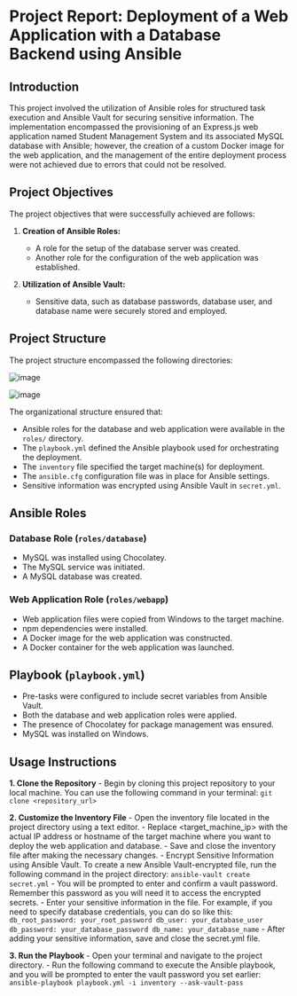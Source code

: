 # Project Report: Deployment of a Web Application with a Database Backend using Ansible

## Introduction

This project involved the utilization of Ansible roles for structured task execution and Ansible Vault for securing sensitive information. The implementation encompassed the provisioning of an Express.js web application named Student Management System and its associated MySQL database with Ansible; however, the creation of a custom Docker image for the web application, and the management of the entire deployment process were not achieved due to errors that could not be resolved.

## Project Objectives

The project objectives that were successfully achieved are follows:

1. **Creation of Ansible Roles:**
   - A role for the setup of the database server was created.
   - Another role for the configuration of the web application was established.

2. **Utilization of Ansible Vault:**
   - Sensitive data, such as database passwords, database user, and database name were securely stored and employed.

## Project Structure

The project structure encompassed the following directories:

![image](https://github.com/Gardashaliyeva/devops_task3/assets/94057319/2673c196-6c30-4504-9c5f-d351941ebca7)

![image](https://github.com/Gardashaliyeva/devops_task3/assets/94057319/e4d4ae61-053c-478f-99fc-d83da8de5aac)

The organizational structure ensured that:

- Ansible roles for the database and web application were available in the `roles/` directory.
- The `playbook.yml` defined the Ansible playbook used for orchestrating the deployment.
- The `inventory` file specified the target machine(s) for deployment.
- The `ansible.cfg` configuration file was in place for Ansible settings.
- Sensitive information was encrypted using Ansible Vault in `secret.yml`.

## Ansible Roles

### Database Role (`roles/database`)

- MySQL was installed using Chocolatey.
- The MySQL service was initiated.
- A MySQL database was created.

### Web Application Role (`roles/webapp`)

- Web application files were copied from Windows to the target machine.
- npm dependencies were installed.
- A Docker image for the web application was constructed.
- A Docker container for the web application was launched.

## Playbook (`playbook.yml`)

- Pre-tasks were configured to include secret variables from Ansible Vault.
- Both the database and web application roles were applied.
- The presence of Chocolatey for package management was ensured.
- MySQL was installed on Windows.

## Usage Instructions

**1. Clone the Repository**
    - Begin by cloning this project repository to your local machine. You can use the following command in your terminal:
    `git clone <repository_url>`

**2. Customize the Inventory File**
    - Open the inventory file located in the project directory using a text editor.
    - Replace <target_machine_ip> with the actual IP address or hostname of the target machine where you want to deploy the web application and database.
    - Save and close the inventory file after making the necessary changes.
    - Encrypt Sensitive Information using Ansible Vault. To create a new Ansible Vault-encrypted file, run the following command in the project directory:
      `ansible-vault create secret.yml`
    - You will be prompted to enter and confirm a vault password. Remember this password as you will need it to access the encrypted secrets.
    - Enter your sensitive information in the file. For example, if you need to specify database credentials, you can do so like this:
      ```
      db_root_password: your_root_password
      db_user: your_database_user
      db_password: your_database_password
      db_name: your_database_name
      ```
    - After adding your sensitive information, save and close the secret.yml file.

**3. Run the Playbook**
    - Open your terminal and navigate to the project directory.
    - Run the following command to execute the Ansible playbook, and you will be prompted to enter the vault password you set earlier:
      `ansible-playbook playbook.yml -i inventory --ask-vault-pass`
      
